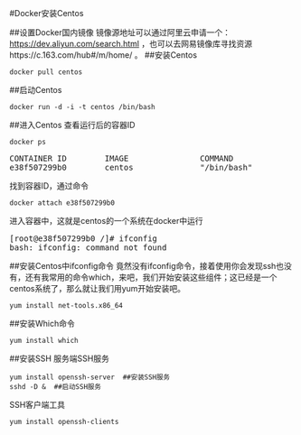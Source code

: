 #Docker安装Centos

##设置Docker国内镜像
镜像源地址可以通过阿里云申请一个：https://dev.aliyun.com/search.html ，也可以去网易镜像库寻找资源https://c.163.com/hub#/m/home/ 。
##安装Centos
```
docker pull centos
```
##启动Centos
```
docker run -d -i -t centos /bin/bash
```
##进入Centos
查看运行后的容器ID

```
docker ps
```
<pre>
CONTAINER ID        IMAGE               COMMAND             CREATED             STATUS              PORTS               NAMES
e38f507299b0        centos              "/bin/bash"         33 minutes ago      Up 1 seconds                            naughty_curie
</pre>

找到容器ID，通过命令

```
docker attach e38f507299b0
```
进入容器中，这就是centos的一个系统在docker中运行

<pre>
[root@e38f507299b0 /]# ifconfig
bash: ifconfig: command not found
</pre>

##安装Centos中ifconfig命令
竟然没有ifconfig命令，接着使用你会发现ssh也没有，还有我常用的命令which，来吧，我们开始安装这些组件；这已经是一个centos系统了，那么就让我们用yum开始安装吧。

```
yum install net-tools.x86_64
```

##安装Which命令

```
yum install which
```

##安装SSH
服务端SSH服务

```
yum install openssh-server  ##安装SSH服务
sshd -D &  ##启动SSH服务
```

SSH客户端工具

```
yum install openssh-clients
```